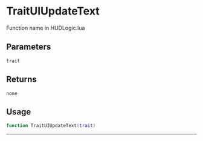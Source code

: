 # TraitUIUpdateText
Function name in HUDLogic.lua
## Parameters
`trait`
## Returns
`none`
## Usage
```lua
function TraitUIUpdateText(trait)
```
---
